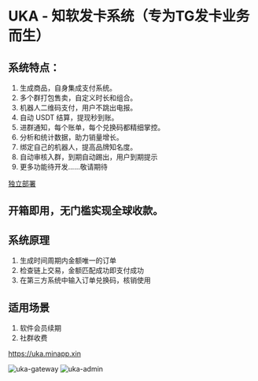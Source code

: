 # UKA - 知软发卡系统（专为TG发卡业务而生）

## 系统特点：

1. 生成商品，自身集成支付系统。
2. 多个群打包售卖，自定义时长和组合。
3. 机器人二维码支付，用户不跳出电报。
4. 自动 USDT 结算，提现秒到账。
5. 进群通知，每个账单，每个兑换码都精细掌控。
6. 分析和统计数据，助力销量增长。
7. 绑定自己的机器人，提高品牌知名度。
8. 自动审核入群，到期自动踢出，用户到期提示
9. 更多功能待开发......敬请期待

[独立部署](DEPLOY.md)

## 开箱即用，无门槛实现全球收款。

## 系统原理

1. 生成时间周期内金额唯一的订单
2. 检查链上交易，金额匹配成功即支付成功
3. 在第三方系统中输入订单兑换码，核销使用

## 适用场景

1. 软件会员续期
2. 社群收费

https://uka.minapp.xin

![uka-gateway](public/screenshot.jpg)
![uka-admin](public/admin.png)
